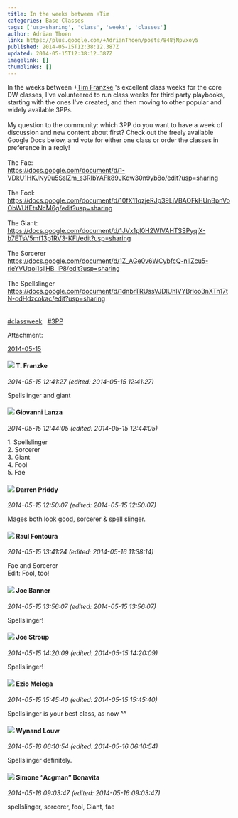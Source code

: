 ```yaml
---
title: In the weeks between +Tim
categories: Base Classes
tags: ['usp=sharing', 'class', 'weeks', 'classes']
author: Adrian Thoen
link: https://plus.google.com/+AdrianThoen/posts/848jNpvxoy5
published: 2014-05-15T12:38:12.387Z
updated: 2014-05-15T12:38:12.387Z
imagelink: []
thumblinks: []
---
```


In the weeks between <span class="proflinkWrapper"><span class="proflinkPrefix">+</span><a class="proflink" href="https://plus.google.com/110330901807759406775" oid="110330901807759406775">Tim Franzke</a></span> &#39;s excellent class weeks for the core DW classes, I&#39;ve volunteered to run class weeks for third party playbooks, starting with the ones I&#39;ve created, and then moving to other popular and widely available 3PPs.<br /><br />My question to the community: which 3PP do you want to have a week of discussion and new content about first? Check out the freely available Google Docs below, and vote for either one class or order the classes in preference in a reply!<br /><br />The Fae:<br /><a href="https://docs.google.com/document/d/1-VDkU1HKJNy9u5SslZm_s3RIbYAFk89JKqw30n9yb8o/edit?usp=sharing" class="ot-anchor">https://docs.google.com/document/d/1-VDkU1HKJNy9u5SslZm_s3RIbYAFk89JKqw30n9yb8o/edit?usp=sharing</a><br /><br />The Fool:<br /><a href="https://docs.google.com/document/d/10fX11qzjeRJp39LiVBAOFkHUnBpnVoObWUfEtsNcM6g/edit?usp=sharing" class="ot-anchor">https://docs.google.com/document/d/10fX11qzjeRJp39LiVBAOFkHUnBpnVoObWUfEtsNcM6g/edit?usp=sharing</a><br /><br />The Giant:<br /><a href="https://docs.google.com/document/d/1JVx1pl0H2WIVAHTSSPyqiX-b7ETsV5mf13p1RV3-KFI/edit?usp=sharing" class="ot-anchor">https://docs.google.com/document/d/1JVx1pl0H2WIVAHTSSPyqiX-b7ETsV5mf13p1RV3-KFI/edit?usp=sharing</a><br /><br />The Sorcerer<br /><a href="https://docs.google.com/document/d/1Z_AGe0v6WCybfcQ-nIlZcu5-rieYVUqoI1sjlHB_lP8/edit?usp=sharing" class="ot-anchor">https://docs.google.com/document/d/1Z_AGe0v6WCybfcQ-nIlZcu5-rieYVUqoI1sjlHB_lP8/edit?usp=sharing</a><br /><br />The Spellslinger<br /><a href="https://docs.google.com/document/d/1dnbrTRUssVJDlUhlVYBrloo3nXTn17tN-odHdzcokac/edit?usp=sharing" class="ot-anchor">https://docs.google.com/document/d/1dnbrTRUssVJDlUhlVYBrloo3nXTn17tN-odHdzcokac/edit?usp=sharing</a><br /><br /><br /> <a rel="nofollow" class="ot-hashtag" href="https://plus.google.com/s/%23classweek/posts">#classweek</a>   <a rel="nofollow" class="ot-hashtag" href="https://plus.google.com/s/%233PP/posts">#3PP</a>  


Attachment:

<a href='https://plus.google.com/photos/113847025671240258531/albums/6013627608899857393?sqi=100084733231320276299&sqsi=55379595-98b4-44a1-92bf-a8a8758d88f4'>2014-05-15</a>


<div id='comment z12ucbvghmquth5le22jjzez1pyugtjhp04'>
  <h4><img src='{{site.baseurl}}//images/avatars/110330901807759406775_photo.jpg'> T. Franzke</h4>
      <p><cite>2014-05-15 12:41:27 (edited: 2014-05-15 12:41:27)</cite></p>
        <p>Spellslinger and giant</p>
</div>
        

<div id='comment z12ucbvghmquth5le22jjzez1pyugtjhp04'>
  <h4><img src='{{site.baseurl}}//images/avatars/102768177673605279668_photo.jpg'> Giovanni Lanza</h4>
      <p><cite>2014-05-15 12:44:05 (edited: 2014-05-15 12:44:05)</cite></p>
        <p>1. Spellslinger<br />2. Sorcerer<br />3. Giant<br />4. Fool<br />5. Fae</p>
</div>
        

<div id='comment z12ucbvghmquth5le22jjzez1pyugtjhp04'>
  <h4><img src='{{site.baseurl}}//images/avatars/105875318948666656289_photo.jpg'> Darren Priddy</h4>
      <p><cite>2014-05-15 12:50:07 (edited: 2014-05-15 12:50:07)</cite></p>
        <p>Mages both look good, sorcerer &amp; spell slinger.</p>
</div>
        

<div id='comment z12ucbvghmquth5le22jjzez1pyugtjhp04'>
  <h4><img src='{{site.baseurl}}//images/avatars/104428507967147566034_photo.jpg'> Raul Fontoura</h4>
      <p><cite>2014-05-15 13:41:24 (edited: 2014-05-16 11:38:14)</cite></p>
        <p>Fae and Sorcerer<br />Edit: Fool, too!</p>
</div>
        

<div id='comment z12ucbvghmquth5le22jjzez1pyugtjhp04'>
  <h4><img src='{{site.baseurl}}//images/avatars/103619294696451727396_photo.jpg'> Joe Banner</h4>
      <p><cite>2014-05-15 13:56:07 (edited: 2014-05-15 13:56:07)</cite></p>
        <p>Spellslinger!</p>
</div>
        

<div id='comment z12ucbvghmquth5le22jjzez1pyugtjhp04'>
  <h4><img src='{{site.baseurl}}//images/avatars/105199399549482359686_photo.jpg'> Joe Stroup</h4>
      <p><cite>2014-05-15 14:20:09 (edited: 2014-05-15 14:20:09)</cite></p>
        <p>Spellslinger!</p>
</div>
        

<div id='comment z12ucbvghmquth5le22jjzez1pyugtjhp04'>
  <h4><img src='{{site.baseurl}}//images/avatars/106208215013894151619_photo.jpg'> Ezio Melega</h4>
      <p><cite>2014-05-15 15:45:40 (edited: 2014-05-15 15:45:40)</cite></p>
        <p>Spellslinger is your best class, as now ^^</p>
</div>
        

<div id='comment z12ucbvghmquth5le22jjzez1pyugtjhp04'>
  <h4><img src='{{site.baseurl}}//images/avatars/111256963556395023796_photo.jpg'> Wynand Louw</h4>
      <p><cite>2014-05-16 06:10:54 (edited: 2014-05-16 06:10:54)</cite></p>
        <p>Spellslinger definitely.</p>
</div>
        

<div id='comment z12ucbvghmquth5le22jjzez1pyugtjhp04'>
  <h4><img src='{{site.baseurl}}//images/avatars/108442415661890931293_photo.jpg'> Simone “Acgman” Bonavita</h4>
      <p><cite>2014-05-16 09:03:47 (edited: 2014-05-16 09:03:47)</cite></p>
        <p>spellslinger, sorcerer, fool, Giant, fae</p>
</div>
        